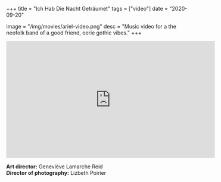 +++
title = "Ich Hab Die Nacht Geträumet"
tags = ["video"]
date = "2020-09-20"

image = "/img/movies/ariel-video.png"
desc = "Music video for a the neofolk band of a good friend, eerie gothic vibes."
+++

<div class="youtube-video-container">
<iframe width="560" height="315" src="https://www.youtube.com/embed/ylWj0O1xPjg" title="YouTube video player" frameborder="0" allow="accelerometer; autoplay; clipboard-write; encrypted-media; gyroscope; picture-in-picture" allowfullscreen></iframe>
</div>

<div class="credits">

**Art director:** Geneviève Lamarche Reid  
**Director of photography:** Lizbeth Poirier

</div>
